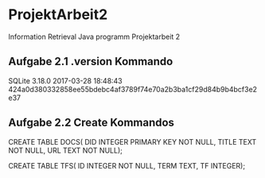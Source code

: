 # ProjektArbeit2
Information Retrieval Java programm Projektarbeit 2

Aufgabe 2.1 .version Kommando
----
SQLite 3.18.0 2017-03-28 18:48:43 424a0d380332858ee55bdebc4af3789f74e70a2b3ba1cf29d84b9b4bcf3e2e37

Aufgabe 2.2 Create Kommandos
----
CREATE TABLE DOCS(
DID INTEGER PRIMARY KEY NOT NULL,
TITLE TEXT NOT NULL,
URL TEXT NOT NULL);

CREATE TABLE TFS(
ID INTEGER NOT NULL,
TERM TEXT,
TF INTEGER);
